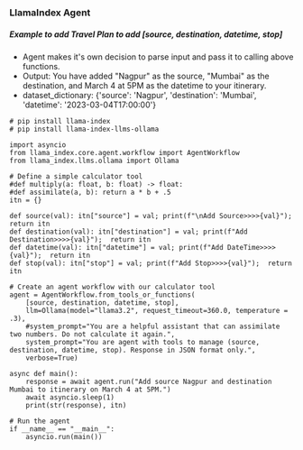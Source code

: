 ### LlamaIndex Agent 

##### Example to add Travel Plan to add [source, destination, datetime, stop]
- Agent makes it's own decision to parse input and pass it to calling above functions.
- Output: You have added "Nagpur" as the source, "Mumbai" as the destination, and March 4 at 5PM as the datetime to your itinerary.
- dataset_dictionary: {'source': 'Nagpur', 'destination': 'Mumbai', 'datetime': '2023-03-04T17:00:00'}

```
# pip install llama-index
# pip install llama-index-llms-ollama

import asyncio
from llama_index.core.agent.workflow import AgentWorkflow
from llama_index.llms.ollama import Ollama

# Define a simple calculator tool
#def multiply(a: float, b: float) -> float:
#def assimilate(a, b): return a * b + .5
itn = {}

def source(val): itn["source"] = val; print(f"\nAdd Source>>>>{val}"); return itn
def destination(val): itn["destination"] = val; print(f"Add Destination>>>>{val}");  return itn
def datetime(val): itn["datetime"] = val; print(f"Add DateTime>>>>{val}");  return itn
def stop(val): itn["stop"] = val; print(f"Add Stop>>>>{val}");  return itn

# Create an agent workflow with our calculator tool
agent = AgentWorkflow.from_tools_or_functions(
    [source, destination, datetime, stop],
    llm=Ollama(model="llama3.2", request_timeout=360.0, temperature = .3),
    #system_prompt="You are a helpful assistant that can assimilate two numbers. Do not calculate it again.",
    system_prompt="You are agent with tools to manage (source, destination, datetime, stop). Response in JSON format only.",
    verbose=True)

async def main():
    response = await agent.run("Add source Nagpur and destination Mumbai to itinerary on March 4 at 5PM.")
    await asyncio.sleep(1)
    print(str(response), itn)

# Run the agent
if __name__ == "__main__":
    asyncio.run(main())
```
